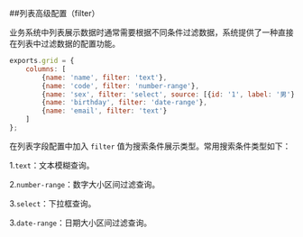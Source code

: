 ##列表高级配置（filter）

业务系统中列表展示数据时通常需要根据不同条件过滤数据，系统提供了一种直接在列表中过滤数据的配置功能。

```javascript
exports.grid = {
    columns: [
        {name: 'name', filter: 'text'},
        {name: 'code', filter: 'number-range'},
        {name: 'sex', filter: 'select', source: [{id: '1', label: '男'}, {id: '2', label: '女'}]},
        {name: 'birthday', filter: 'date-range'},
        {name: 'email', filter: 'text'}
    ]
};
```

在列表字段配置中加入 `filter` 值为搜索条件展示类型。常用搜索条件类型如下：

1.`text`：文本模糊查询。

2.`number-range`：数字大小区间过滤查询。

3.`select`：下拉框查询。

3.`date-range`：日期大小区间过滤查询。
